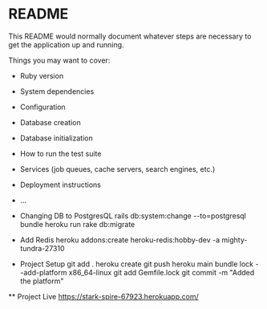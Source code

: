 # README

This README would normally document whatever steps are necessary to get the
application up and running.

Things you may want to cover:

* Ruby version

* System dependencies

* Configuration

* Database creation

* Database initialization

* How to run the test suite

* Services (job queues, cache servers, search engines, etc.)

* Deployment instructions

* ...


* Changing DB to PostgresQL
rails db:system:change --to=postgresql
bundle
heroku run rake db:migrate

* Add Redis
heroku addons:create heroku-redis:hobby-dev -a mighty-tundra-27310

* Project Setup
git add .
heroku create
git push heroku main
bundle lock --add-platform x86_64-linux
git add Gemfile.lock
git commit -m "Added the platform"

** Project Live
https://stark-spire-67923.herokuapp.com/